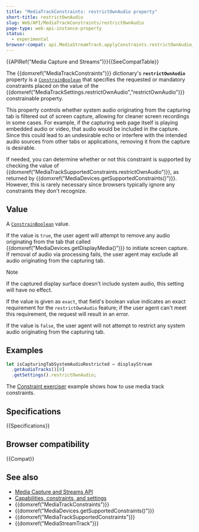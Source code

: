 ```yaml
---
title: "MediaTrackConstraints: restrictOwnAudio property"
short-title: restrictOwnAudio
slug: Web/API/MediaTrackConstraints/restrictOwnAudio
page-type: web-api-instance-property
status:
  - experimental
browser-compat: api.MediaStreamTrack.applyConstraints.restrictOwnAudio_constraint
---
```


{{APIRef("Media Capture and Streams")}}{{SeeCompatTable}}

The {{domxref("MediaTrackConstraints")}} dictionary's **`restrictOwnAudio`** property is a [`ConstrainBoolean`](/en-US/docs/Web/API/MediaTrackConstraints#constrainboolean) that specifies the requested or mandatory constraints placed on the value of the {{domxref("MediaTrackSettings.restrictOwnAudio","restrictOwnAudio")}} constrainable property.

This property controls whether system audio originating from the capturing tab is filtered out of screen capture, allowing for cleaner screen recordings in some cases. For example, if the capturing web page itself is playing embedded audio or video, that audio would be included in the capture. Since this could lead to an undesirable echo or interfere with the intended audio sources from other tabs or applications, removing it from the capture is desirable.

If needed, you can determine whether or not this constraint is supported by checking
the value of {{domxref("MediaTrackSupportedConstraints.restrictOwnAudio")}}, as returned
by {{domxref("MediaDevices.getSupportedConstraints()")}}. However, 
this is rarely necessary since browsers typically ignore any constraints they don't recognize.

## Value

A [`ConstrainBoolean`](/en-US/docs/Web/API/MediaTrackConstraints#constrainboolean) value.

If the value is `true`, the user agent will attempt to remove any audio originating from the tab that called {{domxref("MediaDevices.getDisplayMedia()")}} to initiate screen capture. If removal of audio via processing fails, the user agent may exclude all audio originating from the capturing tab.

> [!NOTE]
> If the captured display surface doesn't include system audio, this setting will have no effect.

If the value is given as `exact`, that field's boolean value indicates an exact requirement for the `restrictOwnAudio` feature; if the user agent can't meet this requirement, the request will result in an error.

If the value is `false`, the user agent will not attempt to restrict any system audio originating from the capturing tab.

## Examples

```js
let isCapturingTabSystemAudioRestricted = displayStream
  .getAudioTracks()[0]
  .getSettings().restrictOwnAudio;
```

The [Constraint exerciser](/en-US/docs/Web/API/Media_Capture_and_Streams_API/Constraints#example_constraint_exerciser) example shows how to use media track constraints.

## Specifications

{{Specifications}}

## Browser compatibility

{{Compat}}

## See also

- [Media Capture and Streams API](/en-US/docs/Web/API/Media_Capture_and_Streams_API)
- [Capabilities, constraints, and settings](/en-US/docs/Web/API/Media_Capture_and_Streams_API/Constraints)
- {{domxref("MediaTrackConstraints")}}
- {{domxref("MediaDevices.getSupportedConstraints()")}}
- {{domxref("MediaTrackSupportedConstraints")}}
- {{domxref("MediaStreamTrack")}}

